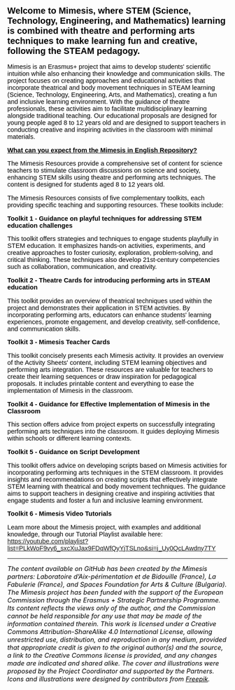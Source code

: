 <p style="color: rgb(0, 0, 0);font-size: 16px;"><strong><span style="color: rgb(0, 0, 0); font-family: Calibri, sans-serif; font-size: 20px;">Welcome to Mimesis, where STEM (Science, Technology, Engineering, and Mathematics) learning is combined with theatre and performing arts techniques to make learning fun and creative, following the STEAM pedagogy.</span></strong></p>
<p style="color: rgb(0, 0, 0);font-size: 14.6667px;"><span style="color: rgb(0, 0, 0); font-family: Calibri, sans-serif;">Mimesis is an Erasmus+ project that aims to develop students&apos; scientific intuition while also enhancing their knowledge and communication skills. The project focuses on creating approaches and educational activities that incorporate theatrical and body movement techniques in STEAM learning (Science, Technology, Engineering, Arts, and Mathematics), creating a fun and inclusive learning environment. With the guidance of theatre professionals, these activities aim to facilitate multidisciplinary learning alongside traditional teaching. Our educational proposals are designed for young people aged 8 to 12 years old and are designed to support teachers in conducting creative and inspiring activities in the classroom with minimal materials.</span></p>
<p style="color: rgb(0, 0, 0);font-size: 14.6667px;"><span style="font-family: Calibri, sans-serif;"><strong><span style="color: rgb(0, 0, 0);"><u>What can you expect from the Mimesis in English Repository?</u></span></strong></span></p>
<p style="color: rgb(0, 0, 0);font-size: 14.6667px;"><span style="color: rgb(0, 0, 0); font-family: Calibri, sans-serif;">The Mimesis Resources provide a comprehensive set of content for science teachers to stimulate classroom discussions on science and society, enhancing STEM skills using theatre and performing arts techniques. The content is designed for students aged 8 to 12 years old.</span></p>
<p style="color: rgb(0, 0, 0);font-size: 14.6667px;"><span style="color: rgb(0, 0, 0); font-family: Calibri, sans-serif;">The Mimesis Resources consists of five complementary toolkits, each providing specific teaching and supporting resources. These toolkits include:</span></p>
<p style="color: rgb(0, 0, 0);font-size: 14.6667px;"><span style="font-family: Calibri, sans-serif;"><strong><span style="color: rgb(0, 0, 0);">Toolkit 1 - Guidance on playful techniques for addressing STEM education challenges</span></strong></span></p>
<p style="color: rgb(0, 0, 0);font-size: 14.6667px;"><span style="color: rgb(0, 0, 0); font-family: Calibri, sans-serif;">This toolkit offers strategies and techniques to engage students playfully in STEM education. It emphasizes hands-on activities, experiments, and creative approaches to foster curiosity, exploration, problem-solving, and critical thinking. These techniques also develop 21st-century competencies such as collaboration, communication, and creativity.</span></p>
<p style="color: rgb(0, 0, 0);font-size: 14.6667px;"><span style="font-family: Calibri, sans-serif;"><strong><span style="color: rgb(0, 0, 0);">Toolkit 2 - Theatre Cards for introducing performing arts in STEAM education</span></strong></span></p>
<p style="color: rgb(0, 0, 0);font-size: 14.6667px;"><span style="color: rgb(0, 0, 0); font-family: Calibri, sans-serif;">This toolkit provides an overview of theatrical techniques used within the project and demonstrates their application in STEM activities. By incorporating performing arts, educators can enhance students&apos; learning experiences, promote engagement, and develop creativity, self-confidence, and communication skills.</span></p>
<p style="color: rgb(0, 0, 0);font-size: 14.6667px;"><span style="font-family: Calibri, sans-serif;"><strong><span style="color: rgb(0, 0, 0);">Toolkit 3 - Mimesis Teacher Cards</span></strong></span></p>
<p style="color: rgb(0, 0, 0);font-size: 14.6667px;"><span style="color: rgb(0, 0, 0); font-family: Calibri, sans-serif;">This toolkit concisely presents each Mimesis activity. It provides an overview of the Activity Sheets&apos; content, including STEM learning objectives and performing arts integration. These resources are valuable for teachers to create their learning sequences or draw inspiration for pedagogical proposals. It includes printable content and everything to ease the implementation of Mimesis in the classroom.</span></p>
<p style="color: rgb(0, 0, 0);font-size: 14.6667px;"><span style="font-family: Calibri, sans-serif;"><strong><span style="color: rgb(0, 0, 0);">Toolkit 4 - Guidance for Effective Implementation of Mimesis in the Classroom</span></strong></span></p>
<p style="color: rgb(0, 0, 0);font-size: 14.6667px;"><span style="color: rgb(0, 0, 0); font-family: Calibri, sans-serif;">This section offers advice from project experts on successfully integrating performing arts techniques into the classroom. It guides deploying Mimesis within schools or different learning contexts.</span></p>
<p style="color: rgb(0, 0, 0);font-size: 14.6667px;"><span style="font-family: Calibri, sans-serif;"><strong><span style="color: rgb(0, 0, 0);">Toolkit 5 - Guidance on Script Development</span></strong></span></p>
<p style="color: rgb(0, 0, 0);font-size: 14.6667px;"><span style="color: rgb(0, 0, 0); font-family: Calibri, sans-serif;">This toolkit offers advice on developing scripts based on Mimesis activities for incorporating performing arts techniques in the STEM classroom. It provides insights and recommendations on creating scripts that effectively integrate STEM learning with theatrical and body movement techniques. The guidance aims to support teachers in designing creative and inspiring activities that engage students and foster a fun and inclusive learning environment.</span></p>
<p style="color: rgb(0, 0, 0);font-size: 14.6667px;"><span style="color: rgb(0, 0, 0); font-family: Calibri, sans-serif;"><strong>Toolkit 6 - Mimesis Video Tutorials</strong></span></p>
<p style="color: rgb(0, 0, 0);font-size: 14.6667px;"><span style="color: rgb(0, 0, 0); font-family: Calibri, sans-serif;">Learn more about the Mimesis project, with examples and additional knowledge, through our Tutorial Playlist available here: <a data-fr-linked="true" href="https://youtube.com/playlist?list=PLkWoF9vy6_sxcXuJax9FDqWfQyYjTSLno&si=j_Uy0QcLAwdny7TY">https://youtube.com/playlist?list=PLkWoF9vy6_sxcXuJax9FDqWfQyYjTSLno&amp;si=j_Uy0QcLAwdny7TY</a></span></p>
<p></p>
<hr>                                                                                                                                                                                                                                                        
<p style="color: rgb(0, 0, 0);font-size: 14.6667px;"><span style="color: rgb(0, 0, 0);"><em>The content available on GitHub has been created by the Mimesis partners: Laboratoire d&rsquo;Aix-p&eacute;rimentation et de Bidouille (France), La Fabulerie (France), and Spaces Foundation for Arts &amp; Culture (Bulgaria). The</em></span><span style="color: rgb(0, 0, 0);"><em>&nbsp;Mimesis project has been funded with the support of the European Commission through the Erasmus + Strategic Partnership Programme. Its content reflects the views only of the author, and the Commission cannot be held responsible for any use that may be made of the information contained therein.&nbsp;</em></span><em><span style="color: rgb(0, 0, 0);">This work is licensed under a Creative Commons Attribution-ShareAlike 4.0 International License, allowing unrestricted use, distribution, and reproduction in any medium, provided that appropriate credit is given to the original author(s) and the source, a link to the Creative Commons license is provided, and any changes made are indicated and shared alike.&nbsp;</span><span style="color: rgb(0, 0, 0);">The cover and illustrations were proposed by the Project Coordinator and supported by the Partners. Icons and illustrations were designed by contributors from&nbsp;</span><a href="https://www.flaticon.com/authors/freepik" target="_blank" draggable="false" rel="noopener" style="color: rgb(0, 0, 0);">Freepik</a></em><span style="color: rgb(0, 0, 0);"><em>.</em></span></p>
<p></p>
